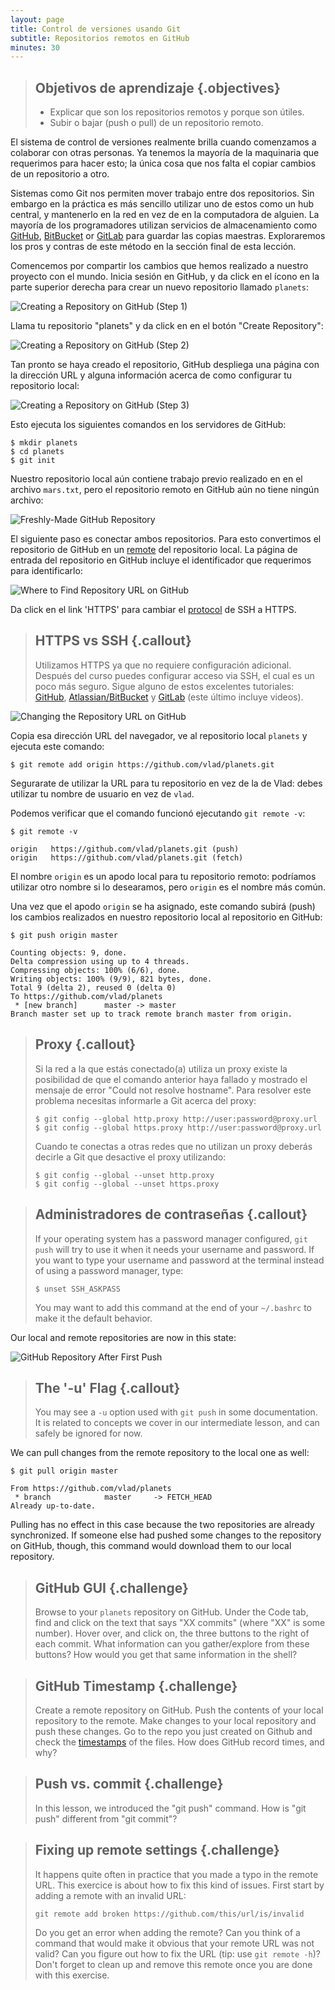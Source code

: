 ```yaml
---
layout: page
title: Control de versiones usando Git
subtitle: Repositorios remotos en GitHub
minutes: 30
---
```

> ## Objetivos de aprendizaje {.objectives}
>
> *   Explicar que son los repositorios remotos y porque son útiles.
> *   Subir o bajar (push o pull) de un repositorio remoto.

El sistema de control de versiones realmente brilla
cuando comenzamos a colaborar con otras personas. 
Ya tenemos la mayoría de la maquinaria que requerimos para hacer esto;
la única cosa que nos falta el copiar cambios de un repositorio a otro. 

Sistemas como Git nos permiten mover trabajo entre dos repositorios. 
Sin embargo en la práctica es más sencillo utilizar uno de estos 
como un hub central, y mantenerlo en la red en vez de en la computadora
de alguien. La mayoría de los programadores utilizan servicios de almacenamiento como
[GitHub](http://github.com),
[BitBucket](http://bitbucket.org) or
[GitLab](http://gitlab.com/)
para guardar las copias maestras.
Exploraremos los pros y contras de este método en la sección final de esta lección.

Comencemos por compartir los cambios que hemos realizado a nuestro proyecto con el 
mundo. 
Inicia sesión en GitHub,
y da click en el ícono en la parte superior derecha para crear un nuevo repositorio 
llamado `planets`:

![Creating a Repository on GitHub (Step 1)](fig/github-create-repo-01.png)

Llama tu repositorio "planets" y da click en en el botón "Create Repository":

![Creating a Repository on GitHub (Step 2)](fig/github-create-repo-02.png)

Tan pronto se haya creado el repositorio, 
GitHub despliega una página con la dirección URL y alguna información acerca de como
configurar tu repositorio local:

![Creating a Repository on GitHub (Step 3)](fig/github-create-repo-03.png)

Esto ejecuta los siguientes comandos en los servidores de GitHub:

~~~ {.bash}
$ mkdir planets
$ cd planets
$ git init
~~~

Nuestro repositorio local aún contiene trabajo previo realizado en 
en el archivo `mars.txt`, pero el repositorio remoto en GitHub aún
no tiene ningún archivo:

![Freshly-Made GitHub Repository](fig/git-freshly-made-github-repo.svg)

El siguiente paso es conectar ambos repositorios.
Para esto convertimos el repositorio de GitHub en un [remote](reference.html#remote)
del repositorio local. 
La página de entrada del repositorio en GitHub incluye
el identificador que requerimos para identificarlo:

![Where to Find Repository URL on GitHub](fig/github-find-repo-string.png)

Da click en el link 'HTTPS' para cambiar el [protocol](reference.html#protocol) de SSH a HTTPS.

> ## HTTPS vs SSH {.callout}
>
> Utilizamos HTTPS ya que no requiere configuración adicional. 
> Después del curso puedes configurar acceso via SSH, el cual es un poco más seguro. 
> Sigue alguno de estos excelentes tutoriales:
> [GitHub](https://help.github.com/articles/generating-ssh-keys),
> [Atlassian/BitBucket](https://confluence.atlassian.com/display/BITBUCKET/Set+up+SSH+for+Git)
> y [GitLab](https://about.gitlab.com/2014/03/04/add-ssh-key-screencast/)
> (este último incluye videos).

![Changing the Repository URL on GitHub](fig/github-change-repo-string.png)

Copia esa dirección URL del navegador, 
ve al repositorio local `planets` y 
ejecuta este comando:

~~~ {.bash}
$ git remote add origin https://github.com/vlad/planets.git
~~~

Segurarate de utilizar la URL para tu repositorio en vez de la de Vlad:
debes utilizar tu nombre de usuario en vez de `vlad`.

Podemos verificar que el comando funcionó ejecutando `git remote -v`:

~~~ {.bash}
$ git remote -v
~~~
~~~ {.output}
origin   https://github.com/vlad/planets.git (push)
origin   https://github.com/vlad/planets.git (fetch)
~~~

El nombre `origin` es un apodo local para tu repositorio remoto:
podríamos utilizar otro nombre si lo desearamos, 
pero `origin` es el nombre más común. 

Una vez que el apodo `origin` se ha asignado, 
este comando subirá (push) los cambios realizados en nuestro repositorio local
al repositorio en GitHub:

~~~ {.bash}
$ git push origin master
~~~
~~~ {.output}
Counting objects: 9, done.
Delta compression using up to 4 threads.
Compressing objects: 100% (6/6), done.
Writing objects: 100% (9/9), 821 bytes, done.
Total 9 (delta 2), reused 0 (delta 0)
To https://github.com/vlad/planets
 * [new branch]      master -> master
Branch master set up to track remote branch master from origin.
~~~

> ## Proxy {.callout}
>
> Si la red a la que estás conectado(a) utiliza un proxy existe la posibilidad de que el
> comando anterior haya fallado y mostrado el mensaje de error "Could not resolve hostname". 
> Para resolver este problema necesitas informarle a Git acerca del proxy:
>
> ~~~ {.bash}
> $ git config --global http.proxy http://user:password@proxy.url
> $ git config --global https.proxy http://user:password@proxy.url
> ~~~
>
> Cuando te conectas a otras redes que no utilizan un proxy deberás
> decirle a Git que desactive el proxy utilizando:
>
> ~~~ {.bash}
> $ git config --global --unset http.proxy
> $ git config --global --unset https.proxy
> ~~~

> ## Administradores de contraseñas {.callout}
>
> If your operating system has a password manager configured, `git push` will
> try to use it when it needs your username and password. If you want to type
> your username and password at the terminal instead of using
> a password manager, type:
>
> ~~~ {.bash}
> $ unset SSH_ASKPASS
> ~~~
>
> You may want to add this command at the end of your `~/.bashrc` to make it the
> default behavior.

Our local and remote repositories are now in this state:

![GitHub Repository After First Push](fig/github-repo-after-first-push.svg)

> ## The '-u' Flag {.callout}
>
> You may see a `-u` option used with `git push` in some documentation.
> It is related to concepts we cover in our intermediate lesson,
> and can safely be ignored for now.

We can pull changes from the remote repository to the local one as well:

~~~ {.bash}
$ git pull origin master
~~~
~~~ {.output}
From https://github.com/vlad/planets
 * branch            master     -> FETCH_HEAD
Already up-to-date.
~~~

Pulling has no effect in this case
because the two repositories are already synchronized.
If someone else had pushed some changes to the repository on GitHub,
though,
this command would download them to our local repository.

> ## GitHub GUI {.challenge}
> 
> Browse to your `planets` repository on GitHub.
> Under the Code tab, find and click on the text that says "XX commits" (where "XX" is some number). 
> Hover over, and click on, the three buttons to the right of each commit.
> What information can you gather/explore from these buttons?
> How would you get that same information in the shell?

> ## GitHub Timestamp {.challenge}
>
> Create a remote repository on GitHub.
> Push the contents of your local repository to the remote.
> Make changes to your local repository and push these changes.
> Go to the repo you just created on Github and check the [timestamps](reference.html#timestamp) of the files.
> How does GitHub record times, and why?

> ## Push vs. commit {.challenge}
>
> In this lesson, we introduced the "git push" command.
> How is "git push" different from "git commit"?

> ## Fixing up remote settings {.challenge}
>
> It happens quite often in practice that you made a typo in the
> remote URL. This exercice is about how to fix this kind of issues.
> First start by adding a remote with an invalid URL:
>
> ~~~ {.bash}
> git remote add broken https://github.com/this/url/is/invalid
> ~~~
>
> Do you get an error when adding the remote? Can you think of a
> command that would make it obvious that your remote URL was not
> valid? Can you figure out how to fix the URL (tip: use `git remote
> -h`)? Don't forget to clean up and remove this remote once you are
> done with this exercise.
